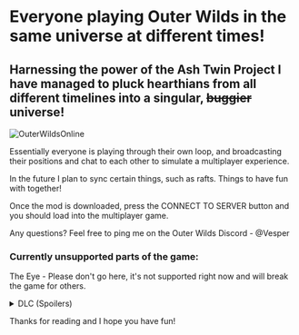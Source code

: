 # Everyone playing Outer Wilds in the same universe at different times!
## Harnessing the power of the Ash Twin Project I have managed to pluck hearthians from all different timelines into a singular, ~~buggier~~ universe!
![OuterWildsOnline](https://user-images.githubusercontent.com/59376295/142878134-226b02ed-f761-4bf7-85c7-0c6b159f62a7.png)

Essentially everyone is playing through their own loop, and broadcasting their positions and chat to each other to simulate a multiplayer experience.

In the future I plan to sync certain things, such as rafts. Things to have fun with together!

Once the mod is downloaded, press the CONNECT TO SERVER button and you should load into the multiplayer game.

Any questions? Feel free to ping me on the Outer Wilds Discord - @Vesper

### Currently unsupported parts of the game:
The Eye - Please don't go here, it's not supported right now and will break the game for others.
<details> 
  <summary>DLC (Spoilers)</summary>
   Dreamworld does sync, but there is no chat, and you cannot see other players whilst outside of the render sphere.
</details>

Thanks for reading and I hope you have fun!
